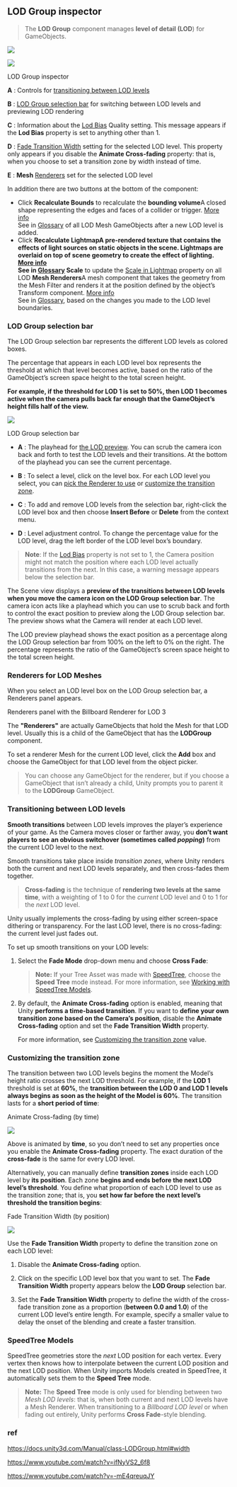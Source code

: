 ## LOD Group inspector 

> The **LOD Group** component manages **level of detail (LOD**) for GameObjects.


![](../img/LOD_component.png)

![](../img/InspectorLODGroup.png)


LOD Group inspector

**A** : Controls for [transitioning between LOD levels](https://docs.unity3d.com/Manual/class-LODGroup.html#transitions)

**B** : [LOD Group selection bar](https://docs.unity3d.com/Manual/class-LODGroup.html#LODGroup) for switching between LOD levels and previewing LOD rendering

**C** : Information about the [Lod Bias](https://docs.unity3d.com/Manual/class-LODGroup.htmlclass-QualitySettings.html#LODBias) Quality setting. This message appears if the **Lod Bias** property is set to anything other than 1.

**D** : [Fade Transition Width](https://docs.unity3d.com/Manual/class-LODGroup.html#width) setting for the selected LOD level. This property only appears if you disable the **Animate Cross-fading** property: that is, when you choose to set a transition zone by width instead of time.

**E** : **Mesh** [Renderers](https://docs.unity3d.com/Manual/class-LODGroup.html#renderers) set for the selected LOD level

In addition there are two buttons at the bottom of the component:

-   Click **Recalculate Bounds** to recalculate the **bounding volume**A closed shape representing the edges and faces of a collider or trigger. [More info](https://docs.unity3d.com/Manual/class-LODGroup.htmlSpatialMappingComponentsGeneralSettings)  
    See in [Glossary](https://docs.unity3d.com/Manual/class-LODGroup.htmlGlossary.html#Boundingvolume) of all LOD Mesh GameObjects after a new LOD level is added.
-   Click **Recalculate **Lightmap**A pre-rendered texture that contains the effects of light sources on static objects in the scene. Lightmaps are overlaid on top of scene geometry to create the effect of lighting. [More info](https://docs.unity3d.com/Manual/class-LODGroup.htmlLightmapping.html)  
    See in [Glossary](https://docs.unity3d.com/Manual/class-LODGroup.htmlGlossary.html#Lightmap) Scale** to update the [Scale in Lightmap](https://docs.unity3d.com/Manual/class-LODGroup.htmlclass-MeshRenderer.html#lightmapping) property on all LOD **Mesh Renderers**A mesh component that takes the geometry from the Mesh Filter and renders it at the position defined by the object’s Transform component. [More info](https://docs.unity3d.com/Manual/class-LODGroup.htmlclass-MeshRenderer.html)  
    See in [Glossary](https://docs.unity3d.com/Manual/class-LODGroup.htmlGlossary.html#MeshRenderer), based on the changes you made to the LOD level boundaries.


### LOD Group selection bar
The LOD Group selection bar represents the different LOD levels as colored boxes.

The percentage that appears in each LOD level box represents the threshold at which that level becomes active, based on the ratio of the GameObject’s screen space height to the total screen height. 

**For example, if the threshold for LOD 1 is set to 50%, then LOD 1 becomes active when the camera pulls back far enough that the GameObject’s height fills half of the view.**
 
![](../img/LODGroup-selectionbar.png)

LOD Group selection bar

- **A** : The playhead for [the LOD preview](https://docs.unity3d.com/Manual/class-LODGroup.html#preview). You can scrub the camera icon back and forth to test the LOD levels and their transitions. At the bottom of the playhead you can see the current percentage.

- **B** : To select a level, click on the level box. For each LOD level you select, you can [pick the Renderer to use](https://docs.unity3d.com/Manual/class-LODGroup.html#renderers) or [customize the transition zone](https://docs.unity3d.com/Manual/class-LODGroup.html#width).

- **C** : To add and remove LOD levels from the selection bar, right-click the LOD level box and then choose **Insert Before** or **Delete** from the context menu.

- **D** : Level adjustment control. To change the percentage value for the LOD level, drag the left border of the LOD level box’s boundary.

> **Note**: If the [Lod Bias](https://docs.unity3d.com/Manual/class-LODGroup.htmlclass-QualitySettings.html#LODBias) property is not set to 1, the Camera position might not match the position where each LOD level actually transitions from the next. In this case, a warning message appears below the selection bar.


The Scene view displays a **preview of the transitions between LOD levels when you move the camera icon on the LOD Group selection bar**. The camera icon acts like a playhead which you can use to scrub back and forth to control the exact position to preview along the LOD Group selection bar. The preview shows what the Camera will render at each LOD level.

The LOD preview playhead shows the exact position as a percentage along the LOD Group selection bar from 100% on the left to 0% on the right. The percentage represents the ratio of the GameObject’s screen space height to the total screen height.



### Renderers for LOD Meshes
When you select an LOD level box on the LOD Group selection bar, a Renderers panel appears.

Renderers panel with the Billboard Renderer for LOD 3

The **"Renderers"** are actually GameObjects that hold the Mesh for that LOD level. Usually this is a child of the GameObject that has the **LODGroup** component.

To set a renderer Mesh for the current LOD level, click the **Add** box and choose the GameObject for that LOD level from the object picker.

> You can choose any GameObject for the renderer, but if you choose a GameObject that isn’t already a child, Unity prompts you to parent it to the **LODGroup** GameObject.


### Transitioning between LOD levels
**Smooth transitions** between LOD levels improves the player’s experience of your game. As the Camera moves closer or farther away, you **don’t want players to see an obvious switchover (sometimes called _popping_)** from the current LOD level to the next.

Smooth transitions take place inside _transition zones_, where Unity renders both the current and next LOD levels separately, and then cross-fades them together.

> **Cross-fading** is the technique of **rendering two levels at the same time**, with a weighting of 1 to 0 for the _current_ LOD level and 0 to 1 for the _next_ LOD level.


Unity usually implements the cross-fading by using either screen-space dithering or transparency. For the last LOD level, there is no cross-fading: the current level just fades out.

To set up smooth transitions on your LOD levels:

1.  Select the **Fade Mode** drop-down menu and choose **Cross Fade**:
    
    > **Note:** If your Tree Asset was made with [SpeedTree](https://store.speedtree.com/unity/), choose the **Speed Tree** mode instead. For more information, see [Working with SpeedTree Models](https://docs.unity3d.com/Manual/class-LODGroup.html#SpeedTreeModels).
    
2.  By default, the **Animate Cross-fading** option is enabled, meaning that Unity **performs a time-based transition**. If you want to **define your own transition zone based on the Camera’s position**, disable the **Animate Cross-fading** option and set the **Fade Transition Width** property.
    
    For more information, see [Customizing the transition zone](https://docs.unity3d.com/Manual/class-LODGroup.html#width) value.




### Customizing the transition zone

The transition between two LOD levels begins the moment the Model’s height ratio crosses the next LOD threshold. For example, if the **LOD 1** threshold is set at **60%**, the **transition between the LOD 0 and LOD 1 levels always begins as soon as the height of the Model is 60%**. The transition lasts for a **short period of time**:

Animate Cross-fading (by time)

![](../img/LODGroup-AnimateCrossFading.png)


Above is animated by **time**, so you don’t need to set any properties once you enable the **Animate Cross-fading** property. The exact duration of the **cross-fade** is the same for every LOD level.

Alternatively, you can manually define **transition zones** inside each LOD level by **its position**. Each zone **begins and ends before the next LOD level’s threshold**. You define what proportion of each LOD level to use as the transition zone; that is, you **set how far before the next level’s threshold the transition begins**:

Fade Transition Width (by position)

![](../img/LODGroup-FadeTransitionWidth.png)



Use the **Fade Transition Width** property to define the transition zone on each LOD level:

1.  Disable the **Animate Cross-fading** option.
    
2.  Click on the specific LOD level box that you want to set.
    The **Fade Transition Width** property appears below the **LOD Group** selection bar.
    
3.  Set the **Fade Transition Width** property to define the width of the cross-fade transition zone as a proportion (**between 0.0 and 1.0**) of the current LOD level’s entire length. For example, specify a smaller value to delay the onset of the blending and create a faster transition.


### SpeedTree Models

SpeedTree geometries store the _next_ LOD position for each vertex. Every vertex then knows how to interpolate between the current LOD position and the next LOD position. When Unity imports Models created in SpeedTree, it automatically sets them to the **Speed Tree** mode.


> **Note:** The **Speed Tree** mode is only used for blending between two _Mesh LOD levels_: that is, when both current and next LOD levels have a Mesh Renderer. When transitioning to a _Billboard LOD level_ or when fading out entirely, Unity performs **Cross Fade**\-style blending.




### ref
https://docs.unity3d.com/Manual/class-LODGroup.html#width

https://www.youtube.com/watch?v=ifNyVS2_6f8

https://www.youtube.com/watch?v=-mE4qreuqJY
